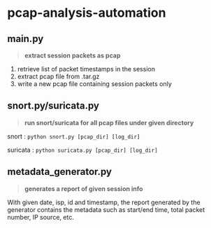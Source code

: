 # pcap-analysis-automation

## main.py
> **extract session packets as pcap**
1. retrieve list of packet timestamps in the session
2. extract pcap file from .tar.gz
3. write a new pcap file containing session packets only

## snort.py/suricata.py
> **run snort/suricata for all pcap files under given directory**

snort : `python snort.py [pcap_dir] [log_dir]`

suricata : `python suricata.py [pcap_dir] [log_dir]`

## metadata_generator.py
> **generates a report of given session info**

With given date, isp, id and timestamp, the report generated by the generator contains the metadata such as start/end time, total packet number, IP source, etc.
